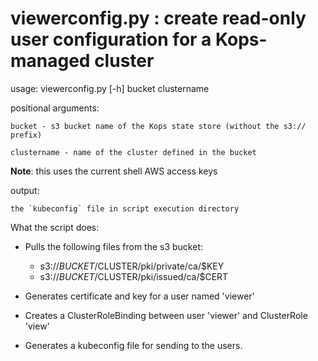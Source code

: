 # viewerconfig.py : create read-only user configuration for a Kops-managed cluster

usage: viewerconfig.py [-h] bucket clustername

positional arguments:
  
    bucket - s3 bucket name of the Kops state store (without the s3:// prefix)
  
    clustername - name of the cluster defined in the bucket

**Note**: this uses the current shell AWS access keys

output: 

    the `kubeconfig` file in script execution directory

What the script does:

- Pulls the following files from the s3 bucket:
  - s3://$BUCKET/$CLUSTER/pki/private/ca/$KEY
  - s3://$BUCKET/$CLUSTER/pki/issued/ca/$CERT

- Generates certificate and key for a user named 'viewer'

- Creates a ClusterRoleBinding between user 'viewer' and ClusterRole 'view'

- Generates a kubeconfig file for sending to the users.